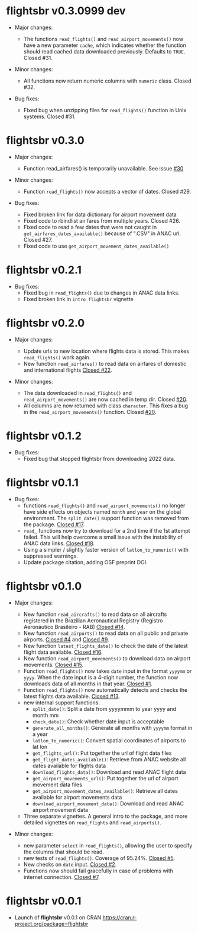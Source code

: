 # flightsbr v0.3.0999 dev

* Major changes:
  * The functions `read_flights()` and `read_airport_movements()` now have a new parameter `cache`, which indicates whether the function should read cached data downloaded previously. Defaults to `TRUE`. Closed #31.

* Minor changes:
  * All functions now return numeric columns with `numeric` class. Closed #32.

* Bug fixes:
  * Fixed bug when unzipping files for `read_flights()` function in Unix systems. 
  Closed #31.
 
# flightsbr v0.3.0

* Major changes:
  * Function read_airfares() is temporarily  unavailable. See issue [#30](https://github.com/ipeaGIT/flightsbr/issues/30) 

* Minor changes:
  * Function `read_flights()` now accepts a vector of dates. Closed #29.

* Bug fixes:
  * Fixed broken link for data dictionary for airport movement data
  * Fixed code to rbindlist air fares from multiple years. Closed #26.
  * Fixed code to read a few dates that were not caught in `get_airfares_dates_available()` because of ".CSV" in ANAC url. Closed #27.
  * Fixed code to use `get_airport_movement_dates_available()`



# flightsbr v0.2.1

* Bug fixes:
  * Fixed bug in `read_flights()` due to changes in ANAC data links.
  * Fixed broken link in `intro_flightsbr` vignette


# flightsbr v0.2.0

* Major changes:
  * Update urls to new location where flights data is stored. This makes `read_flights()` work again.
  * New function `read_airfares()` to read data on airfares of domestic and international flights [Closed #22](https://github.com/ipeaGIT/flightsbr/issues/22).

* Minor changes:
  * The data downloaded in `read_flights()` and `read_airport_movements()` are now cached in temp dir. Closed [#20](https://github.com/ipeaGIT/flightsbr/issues/21).
  * All columns are now returned with class `character`. This fixes a bug in the `read_airport_movements()` function. Closed [#20](https://github.com/ipeaGIT/flightsbr/issues/20).



# flightsbr v0.1.2

* Bug fixes:
  * Fixed bug that stopped flightsbr from downloading 2022 data.



# flightsbr v0.1.1

* Bug fixes:
  * functions `read_flights()` and `read_airport_movements()` no longer have side effects on objects named `month` and `year` on the global environment. The `split_date()` support function was removed from the package. [Closed #17](https://github.com/ipeaGIT/flightsbr/issues/17).
  * `read_` functions now try to download for a 2nd time if the 1st attempt failed. This will help overcome a small issue with the instability of ANAC data links. [Closed #18](https://github.com/ipeaGIT/flightsbr/issues/18).
  * Using a simpler / slightly faster version of `latlon_to_numeric()` with suppressed warnings.
  * Update package citation, adding OSF preprint DOI.


# flightsbr v0.1.0

* Major changes:
  * New function `read_aircrafts()` to read data on all aircrafts registered in the Brazilian Aeronautical Registry (Registro Aeronáutico Brasileiro - RAB) [Closed #14](https://github.com/ipeaGIT/flightsbr/issues/14).
  * New function `read_airports()` to read data on all public and private airports. [Closed #4](https://github.com/ipeaGIT/flightsbr/issues/4) and [Closed #9](https://github.com/ipeaGIT/flightsbr/issues/9).
  * New function `latest_flights_date()` to check the date of the latest flight data available. [Closed #16](https://github.com/ipeaGIT/flightsbr/issues/16).
  * New function `read_airport_movements()` to download data on airport movements. [Closed #15](https://github.com/ipeaGIT/flightsbr/issues/15).
  * Function `read_flights()` now takes `date` input in the format `yyyymm` or `yyyy`. When the date input is a 4-digit number, the function now downloads data of all months in that year. [Closed #1](https://github.com/ipeaGIT/flightsbr/issues/1).
  * Function `read_flights()` now automatically detects and checks the latest flights data available. [Closed #13](https://github.com/ipeaGIT/flightsbr/issues/13).
  * new internal support functions:
    * `split_date()`: Split a date from yyyymmm to year yyyy and month mm
    * `check_date()`: Check whether date input is acceptable
    * `generate_all_months()`: Generate all months with `yyyymm` format in a year
    * `latlon_to_numeric()`: Convert spatial coordinates of airports to lat lon
    * `get_flights_url()`: Put together the url of flight data files
    * `get_flight_dates_available()`: Retrieve from ANAC website all dates available for flights data
    * `download_flights_data()`: Download and read ANAC flight data
    * `get_airport_movements_url()`: Put together the url of airport movement data files
    * `get_airport_movement_dates_available()`: Retrieve all dates available for airport movements data
    * `download_airport_movement_data()`: Download and read ANAC airport movement data
  * Three separate vignettes. A general intro to the package, and more detailed vignettes on `read_flights` and `read_airports()`.

* Minor changes:
  * new parameter `select` in `read_flights()`, allowing the user to specify the columns that should be read.
  * new tests of `read_flights()`. Coverage of 95.24%. [Closed #5](https://github.com/ipeaGIT/flightsbr/issues/5).
  * New checks on `date` input. [Closed #2](https://github.com/ipeaGIT/flightsbr/issues/2).
  * Functions now should fail gracefully in case of problems with internet connection. [Closed #7](https://github.com/ipeaGIT/flightsbr/issues/7).



# flightsbr v0.0.1

* Launch of **flightsbr** v0.0.1 on CRAN https://cran.r-project.org/package=flightsbr
